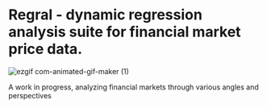# Regral - dynamic regression analysis suite for financial market price data.


![ezgif com-animated-gif-maker (1)](https://github.com/user-attachments/assets/04ad299a-da7c-4337-ba91-098d395d67ae)



A work in progress, analyzing financial markets through various angles and perspectives
